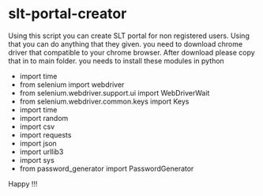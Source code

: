 # slt-portal-creator
Using this script you can create SLT portal for non registered users. Using that you can do anything that they given. 
you need to download chrome driver that compatible to your chrome browser. After download please copy that in to main folder.
you needs to install these modules in python

- import time
- from selenium import webdriver
- from selenium.webdriver.support.ui import WebDriverWait
- from selenium.webdriver.common.keys import Keys
- import time
- import random
- import csv
- import requests
- import json
- import urllib3
- import sys
- from password_generator import PasswordGenerator

Happy !!!
